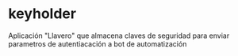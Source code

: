 # keyholder
Aplicación "Llavero" que almacena claves de seguridad para enviar parametros de autentiacación a bot de automatización
